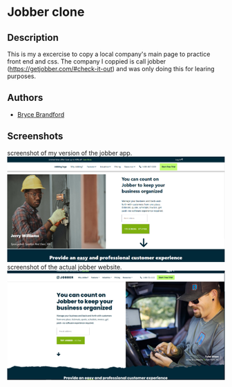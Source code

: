 # Jobber clone

## Description

This is my a excercise to copy a local company's main page to practice front end and css. The company I coppied is call jobber (https://getjobber.com/#check-it-out) and was only doing this for learing purposes.

## Authors
- [Bryce Brandford](https://github.com/BBrandford11)



## Screenshots
screenshot of my version of the jobber app.
!["screenshot of creating main page showing new product creation."](https://github.com/BBrandford11/jobbing/blob/master/public/assets/mainpage.png?raw=true)
screenshot of the actual jobber website.
!["screenshot of new product added to database"](https://github.com/BBrandford11/jobbing/blob/master/public/assets/jobber.png?raw=true)


